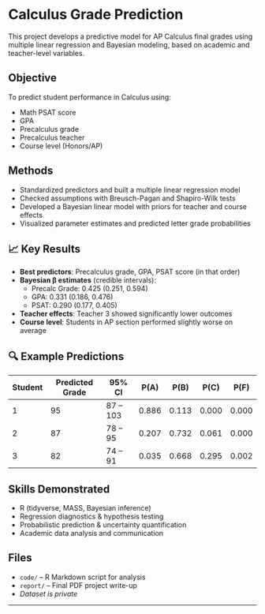 # Calculus Grade Prediction

This project develops a predictive model for AP Calculus final grades using multiple linear regression and Bayesian modeling, based on academic and teacher-level variables.

## Objective

To predict student performance in Calculus using:
- Math PSAT score
- GPA
- Precalculus grade
- Precalculus teacher
- Course level (Honors/AP)

## Methods

- Standardized predictors and built a multiple linear regression model
- Checked assumptions with Breusch-Pagan and Shapiro-Wilk tests
- Developed a Bayesian linear model with priors for teacher and course effects
- Visualized parameter estimates and predicted letter grade probabilities

## 📈 Key Results

- **Best predictors**: Precalculus grade, GPA, PSAT score (in that order)
- **Bayesian β estimates** (credible intervals):
  - Precalc Grade: 0.425 (0.251, 0.594)
  - GPA: 0.331 (0.186, 0.476)
  - PSAT: 0.290 (0.177, 0.405)
- **Teacher effects**: Teacher 3 showed significantly lower outcomes
- **Course level**: Students in AP section performed slightly worse on average

## 🔍 Example Predictions

| Student | Predicted Grade | 95% CI       | P(A)   | P(B)   | P(C)   | P(F)   |
|---------|------------------|--------------|--------|--------|--------|--------|
| 1       | 95               | 87 – 103     | 0.886  | 0.113  | 0.000  | 0.000  |
| 2       | 87               | 78 – 95      | 0.207  | 0.732  | 0.061  | 0.000  |
| 3       | 82               | 74 – 91      | 0.035  | 0.668  | 0.295  | 0.002  |

## Skills Demonstrated

- R (tidyverse, MASS, Bayesian inference)
- Regression diagnostics & hypothesis testing
- Probabilistic prediction & uncertainty quantification
- Academic data analysis and communication

## Files

- `code/` – R Markdown script for analysis
- `report/` – Final PDF project write-up
- *Dataset is private*

---
